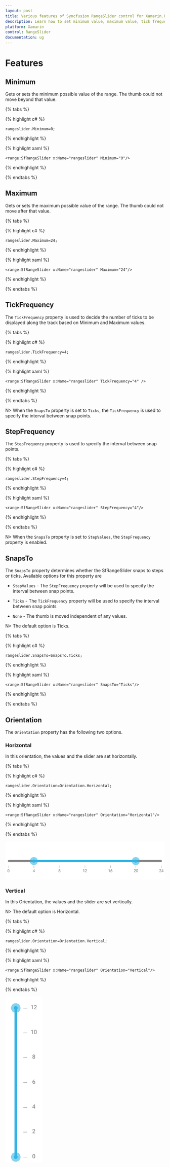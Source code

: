 ```yaml
---
layout: post
title: Various features of Syncfusion RangeSlider control for Xamarin.Forms
description: Learn how to set minimum value, maximum value, tick frequency, step frequency, enabling snaps to support and orientation for RangeSlider
platform: Xamarin
control: RangeSlider
documentation: ug
---
```


# Features

## Minimum

Gets or sets the minimum possible value of the range. The thumb could not move beyond that value.

{% tabs %}

{% highlight c# %}

	rangeslider.Minimum=0;

{% endhighlight %}

{% highlight xaml %}

	<range:SfRangeSlider x:Name="rangeslider" Minimum="0"/>
	
{% endhighlight %}

{% endtabs %}

## Maximum

Gets or sets the maximum possible value of the range. The thumb could not move after that value.

{% tabs %}

{% highlight c# %}

	rangeslider.Maximum=24;

{% endhighlight %}

{% highlight xaml %}

	<range:SfRangeSlider x:Name="rangeslider" Maximum="24"/>
	
{% endhighlight %}

{% endtabs %}

## TickFrequency

The `TickFrequency` property is used to decide the number of ticks to be displayed along the track based on Minimum and Maximum values.

{% tabs %}

{% highlight c# %}

	rangeslider.TickFrequency=4;

{% endhighlight %}

{% highlight xaml %}

	<range:SfRangeSlider x:Name="rangeslider" TickFrequency="4" />
	
{% endhighlight %}

{% endtabs %}

N> When the `SnapsTo` property is set to `Ticks`, the `TickFrequency` is used to specify the interval between snap points.

## StepFrequency

The `StepFrequency` property is used to specify the interval between snap points.

{% tabs %}

{% highlight c# %}

	rangeslider.StepFrequency=4;

{% endhighlight %}

{% highlight xaml %}

	<range:SfRangeSlider x:Name="rangeslider" StepFrequency="4"/>
	
{% endhighlight %}

{% endtabs %}

N> When the `SnapsTo` property is set to `StepValues`, the `StepFrequency` property is enabled.

## SnapsTo

The `SnapsTo` property determines whether the SfRangeSlider snaps to steps or ticks. Available options for this property are

* `StepValues` - The `StepFrequency` property will be used to specify the interval between snap points.

* `Ticks` - The `TickFrequency` property will be used to specify the interval between snap points

* `None` - The thumb is moved independent of any values.

N> The default option is Ticks.

{% tabs %}

{% highlight c# %}

	rangeslider.SnapsTo=SnapsTo.Ticks;

{% endhighlight %}

{% highlight xaml %}

	<range:SfRangeSlider x:Name="rangeslider" SnapsTo="Ticks"/>
	
{% endhighlight %}

{% endtabs %}

## Orientation

The `Orientation` property has the following two options.

### Horizontal

In this orientation, the values and the slider are set horizontally. 

{% tabs %}

{% highlight c# %}

	rangeslider.Orientation=Orientation.Horizontal;

{% endhighlight %}

{% highlight xaml %}

	<range:SfRangeSlider x:Name="rangeslider" Orientation="Horizontal"/>
	
{% endhighlight %}

{% endtabs %}

![](images/RangeSlider-Horizontal.png)

### Vertical

In this Orientation, the values and the slider are set vertically. 

N> The default option is Horizontal.

{% tabs %}

{% highlight c# %}

	rangeslider.Orientation=Orientation.Vertical;

{% endhighlight %}

{% highlight xaml %}

	<range:SfRangeSlider x:Name="rangeslider" Orientation="Vertical"/>
	
{% endhighlight %}

{% endtabs %}

![](images/RangeSlider-Vertical.png)


